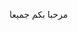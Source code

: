 مرحبا بكم جميعا
<!---
Amari-Mecheri/Amari-Mecheri is a ✨ special ✨ repository because its `README.md` (this file) appears on your GitHub profile.
You can click the Preview link to take a look at your changes.
--->
